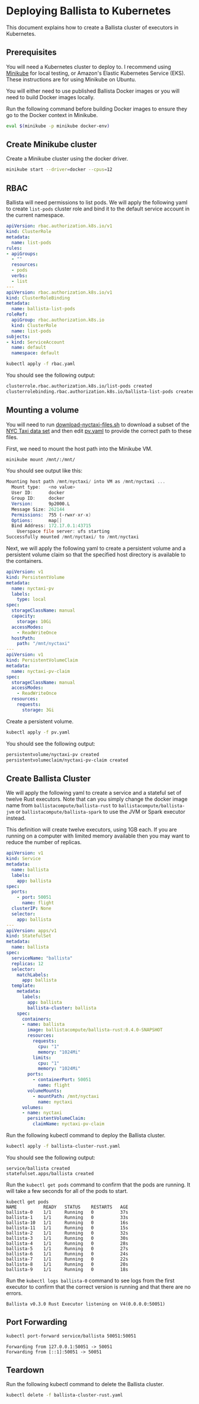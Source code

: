# Deploying Ballista to Kubernetes

This document explains how to create a Ballista cluster of executors in Kubernetes.

## Prerequisites

You will need a Kubernetes cluster to deploy to. I recommend using 
[Minikube](https://kubernetes.io/docs/tutorials/hello-minikube) for local testing, or Amazon's Elastic Kubernetes 
Service (EKS). These instructions are for using Minikube on Ubuntu.

You will either need to use published Ballista Docker images or you will need to build Docker images locally.

Run the following command before building Docker images to ensure they go to the Docker context in Minikube.

```bash
eval $(minikube -p minikube docker-env)
```

## Create Minikube cluster

Create a Minikube cluster using the docker driver.

```bash
minikube start --driver=docker --cpus=12
```

## RBAC 

Ballista will need permissions to list pods. We will apply the following yaml to create `list-pods` cluster role and 
bind it to the default service account in the current namespace.

```yaml
apiVersion: rbac.authorization.k8s.io/v1
kind: ClusterRole
metadata:
  name: list-pods
rules:
- apiGroups:
  - ""
  resources:
  - pods
  verbs:
  - list
---
apiVersion: rbac.authorization.k8s.io/v1
kind: ClusterRoleBinding
metadata:
  name: ballista-list-pods
roleRef:
  apiGroup: rbac.authorization.k8s.io
  kind: ClusterRole
  name: list-pods
subjects:
- kind: ServiceAccount
  name: default
  namespace: default
```

```bash
kubectl apply -f rbac.yaml
```

You should see the following output:

```bash
clusterrole.rbac.authorization.k8s.io/list-pods created
clusterrolebinding.rbac.authorization.k8s.io/ballista-list-pods created
```

## Mounting a volume

You will need to run [download-nyctaxi-files.sh](download-nyctaxi-files.sh) to download a subset of the [NYC Taxi data set](https://www1.nyc.gov/site/tlc/about/tlc-trip-record-data.page) and then edit [pv.yaml](../../../kubernetes/pv.yaml) to provide the correct path to these files.

First, we need to mount the host path into the Minikube VM.

```bash
minikube mount /mnt/:/mnt/
```

You should see output like this:

```asm
Mounting host path /mnt/nyctaxi/ into VM as /mnt/nyctaxi ...
  Mount type:   <no value>
  User ID:      docker
  Group ID:     docker
  Version:      9p2000.L
  Message Size: 262144
  Permissions:  755 (-rwxr-xr-x)
  Options:      map[]
  Bind Address: 172.17.0.1:43715
    Userspace file server: ufs starting
Successfully mounted /mnt/nyctaxi/ to /mnt/nyctaxi
```

Next, we will apply the following yaml to create a persistent volume and a persistent volume claim so that the specified host directory is available to the containers.

```yaml
apiVersion: v1
kind: PersistentVolume
metadata:
  name: nyctaxi-pv
  labels:
    type: local
spec:
  storageClassName: manual
  capacity:
    storage: 10Gi
  accessModes:
    - ReadWriteOnce
  hostPath:
    path: "/mnt/nyctaxi"
---
apiVersion: v1
kind: PersistentVolumeClaim
metadata:
  name: nyctaxi-pv-claim
spec:
  storageClassName: manual
  accessModes:
    - ReadWriteOnce
  resources:
    requests:
      storage: 3Gi
```

Create a persistent volume.

```bash
kubectl apply -f pv.yaml
```

You should see the following output:

```bash
persistentvolume/nyctaxi-pv created
persistentvolumeclaim/nyctaxi-pv-claim created
```

## Create Ballista Cluster

We will apply the following yaml to create a service and a stateful set of twelve Rust executors. Note that can you simply change the docker image name from `ballistacompute/ballista-rust` to `ballistacompute/ballista-jvm` or `ballistacompute/ballista-spark` to use the JVM or Spark executor instead. 

This definition will create twelve executors, using 1GB each. If you are running on a computer with limited memory available then you may want to reduce the number of replicas.

```yaml
apiVersion: v1
kind: Service
metadata:
  name: ballista
  labels:
    app: ballista
spec:
  ports:
    - port: 50051
      name: flight
  clusterIP: None
  selector:
    app: ballista
---
apiVersion: apps/v1
kind: StatefulSet
metadata:
  name: ballista
spec:
  serviceName: "ballista"
  replicas: 12
  selector:
    matchLabels:
      app: ballista
  template:
    metadata:
      labels:
        app: ballista
        ballista-cluster: ballista
    spec:
      containers:
      - name: ballista
        image: ballistacompute/ballista-rust:0.4.0-SNAPSHOT
        resources:
          requests:
            cpu: "1"
            memory: "1024Mi"
          limits:
            cpu: "1"
            memory: "1024Mi"
        ports:
          - containerPort: 50051
            name: flight
        volumeMounts:
          - mountPath: /mnt/nyctaxi
            name: nyctaxi
      volumes:
      - name: nyctaxi
        persistentVolumeClaim:
          claimName: nyctaxi-pv-claim
```

Run the following kubectl command to deploy the Ballista cluster.

```bash
kubectl apply -f ballista-cluster-rust.yaml
```

You should see the following output:

```
service/ballista created
statefulset.apps/ballista created
```

Run the `kubectl get pods` command to confirm that the pods are running. It will take a few seconds for all of the pods to start.

```
kubectl get pods
NAME          READY   STATUS    RESTARTS   AGE
ballista-0    1/1     Running   0          37s
ballista-1    1/1     Running   0          33s
ballista-10   1/1     Running   0          16s
ballista-11   1/1     Running   0          15s
ballista-2    1/1     Running   0          32s
ballista-3    1/1     Running   0          30s
ballista-4    1/1     Running   0          28s
ballista-5    1/1     Running   0          27s
ballista-6    1/1     Running   0          24s
ballista-7    1/1     Running   0          22s
ballista-8    1/1     Running   0          20s
ballista-9    1/1     Running   0          18s
```

Run the `kubectl logs ballista-0` command to see logs from the first executor to confirm that the correct version is running and that there are no errors.

```
Ballista v0.3.0 Rust Executor listening on V4(0.0.0.0:50051)
```

## Port Forwarding

```bash
kubectl port-forward service/ballista 50051:50051
```

```
Forwarding from 127.0.0.1:50051 -> 50051
Forwarding from [::1]:50051 -> 50051
```

## Teardown

Run the following kubectl command to delete the Ballista cluster.

```bash
kubectl delete -f ballista-cluster-rust.yaml
```